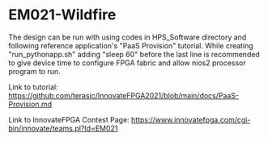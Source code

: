 # EM021-Wildfire

The design can be run with using codes in HPS_Software directory and following reference application's "PaaS Provision" tutorial. While creating "run_pythonapp.sh" adding "sleep 60" before the last line is recommended to give device time to configure FPGA fabric and allow nios2 processor program to run.

Link to tutorial: https://github.com/terasic/InnovateFPGA2021/blob/main/docs/PaaS-Provision.md

Link to InnovateFPGA Contest Page: https://www.innovatefpga.com/cgi-bin/innovate/teams.pl?Id=EM021
